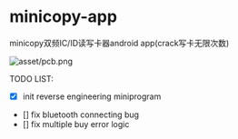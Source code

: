 # minicopy-app

minicopy双频IC/ID读写卡器android app(crack写卡无限次数)

![asset/pcb.png](pcb.png)

TODO LIST:

- [x] init reverse engineering miniprogram
- [] fix bluetooth connecting bug
- [] fix multiple buy error logic
